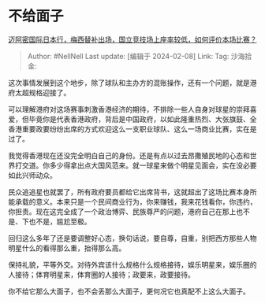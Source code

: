 # 不给面子

[迈阿密国际日本行，梅西替补出场，国立竞技场上座率较低，如何评价本场比赛？](https://www.zhihu.com/question/643451875/answer/3390697084)

> Author: #NellNell
> Last update: [编辑于 2024-02-08]
> Link:
> Tag:
> 沙海拾金:

这次事情发展到这个地步，除了球队和主办方的混账操作，还有一个问题，就是港府太超规格迎接了。

可以理解港府对这场赛事刺激香港经济的期待，不排除一些人自身对球星的崇拜喜爱，但毕竟你是代表香港政府，背后是中国政府，以如此隆重热烈、大张旗鼓、全香港重要政要纷纷出席的方式欢迎这么一支职业球队、这么一场商业比赛，实在是过了。

我觉得香港现在还没完全明白自己的身份。还是有点以过去昂撒殖民地的心态和世界打交道。你多少得拿出点大国风范来。就一球星来做个明星见面会，实在没必要如此兴师动众。

民众追追星也就罢了，所有政府要员都给它出席背书，这就超出了这场比赛本身所能承载的意义。本来只是一个民间商业行为，你来赚钱，我来花钱看你，你违约，你担责。现在这完全成了一个政治博弈、民族尊严的问题，港府自己在那上也不是、下也不是，尴尬至极。

回归这么多年了还是要调整好心态，换句话说，要自尊，自重，别把西方那些人物明星什么的看得那么重，抬得那么高。

保持礼貌，平等外交。对待外宾该什么规格什么规格接待，娱乐明星来，娱乐圈的人接待；体育明星来，体育圈的人接待；政要来，政要接待。

你不给它那么大面子，也不会丢那么大面子，更何况它也真配不上这么大面子。
